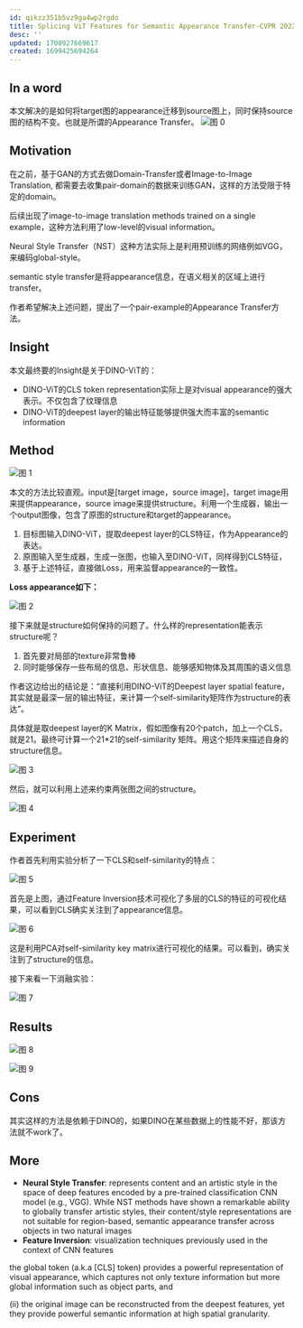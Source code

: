 ```yaml
---
id: qikzz351b5vz9ga4wp2rgdo
title: Splicing ViT Features for Semantic Appearance Transfer-CVPR 2022 Oral
desc: ''
updated: 1700927669617
created: 1699425694264
---
```


## In a word
本文解决的是如何将target图的appearance迁移到source图上，同时保持source图的结构不变。也就是所谓的Appearance Transfer。
![图 0](assets/images/0a2c59ac7e4858d4fcc92d7a58d6ba5a1fb92a2e72728e75f4913fe5e3a14b16.png)  



## Motivation

在之前，基于GAN的方式去做Domain-Transfer或者Image-to-Image Translation, 都需要去收集pair-domain的数据来训练GAN，这样的方法受限于特定的domain。

后续出现了image-to-image translation methods trained on a single example，这种方法利用了low-level的visual information。

Neural Style Transfer（NST）这种方法实际上是利用预训练的网络例如VGG，来编码global-style。

semantic style transfer是将appearance信息，在语义相关的区域上进行transfer。

作者希望解决上述问题，提出了一个pair-example的Appearance Transfer方法。

## Insight

本文最终要的Insight是关于DINO-ViT的：
* DINO-ViT的CLS token representation实际上是对visual appearance的强大表示。不仅包含了纹理信息
* DINO-ViT的deepest layer的输出特征能够提供强大而丰富的semantic information

## Method

![图 1](assets/images/2abc529aedef31d0306078e5459d8dd025947b7a01d5a2d34863ad131779fe18.png)  


本文的方法比较直观。input是[target image，source image]，target image用来提供appearance，source image来提供structure。利用一个生成器，输出一个output图像，包含了原图的structure和target的appearance。

1. 目标图输入DINO-ViT，提取deepest layer的CLS特征，作为Appearance的表达。
2. 原图输入至生成器，生成一张图，也输入至DINO-ViT，同样得到CLS特征，
3. 基于上述特征，直接做Loss，用来监督appearance的一致性。

**Loss appearance如下：**

![图 2](assets/images/3a99ba91d1ce44afb3503ae3c510698c590a4bc061cd923a4bd004703d9cb7b7.png)  


接下来就是structure如何保持的问题了。什么样的representation能表示structure呢？
1. 首先要对局部的texture非常鲁棒
2. 同时能够保存一些布局的信息、形状信息、能够感知物体及其周围的语义信息

作者这边给出的结论是：“直接利用DINO-ViT的Deepest layer spatial feature，其实就是最深一层的输出特征，来计算一个self-similarity矩阵作为structure的表达”。

具体就是取deepest layer的K Matrix，假如图像有20个patch，加上一个CLS，就是21。最终可计算一个21*21的self-similarity 矩阵。用这个矩阵来描述自身的structure信息。

![图 3](assets/images/77d5ed908ea510dce7ea4a40fd07946c9bb482d44b1f2fba7e268b051e0f52d2.png)  

然后，就可以利用上述来约束两张图之间的structure。

![图 4](assets/images/8ec398f6773f5d652a9076e8fdcbffc1b3a3850985ead3594dfbd01f6bb42b31.png)  


## Experiment

作者首先利用实验分析了一下CLS和self-similarity的特点：

![图 5](assets/images/6c30d288283dbb5a1f8208aba9b3d26a748f316184fb696a7a4ffbfa54a504a1.png)  

首先是上图，通过Feature Inversion技术可视化了多层的CLS的特征的可视化结果，可以看到CLS确实关注到了appearance信息。

![图 6](assets/images/ebb23f766a293f65f6347eb01dc45f4247cf1fe1f4ec7f2466a0666ff2634310.png)  

这是利用PCA对self-similarity key matrix进行可视化的结果。可以看到，确实关注到了structure的信息。



接下来看一下消融实验：

![图 7](assets/images/ec90764fa6a21e3e52447831efb298a9b4a739639a7467fdfa5108a71db03006.png)  





## Results

![图 8](assets/images/029212f6028a330de4fe628ad2a5afe36ea813c62685e9ec6c2801d406a4df09.png)  

![图 9](assets/images/bf18c77f81b02ee8ea823bf0822c30510a5ffc6196b3ca30ea38e4a0bdc55467.png)  




## Cons

其实这样的方法是依赖于DINO的，如果DINO在某些数据上的性能不好，那该方法就不work了。




## More

* **Neural Style Transfer**: represents content and an artistic style in the space of deep features encoded by a pre-trained classification CNN model (e.g., VGG). While NST methods have shown a remarkable ability to globally transfer artistic styles, their content/style representations are not suitable for region-based, semantic appearance transfer across objects in two natural images
* **Feature Inversion**: visualization techniques previously used in the context of CNN features


the global token (a.k.a [CLS] token) provides a powerful representation of visual appearance, which captures not only texture information but more global information such as object parts, and 

(ii) the original image can be reconstructed from the deepest features, yet they provide powerful semantic information at high spatial granularity.



